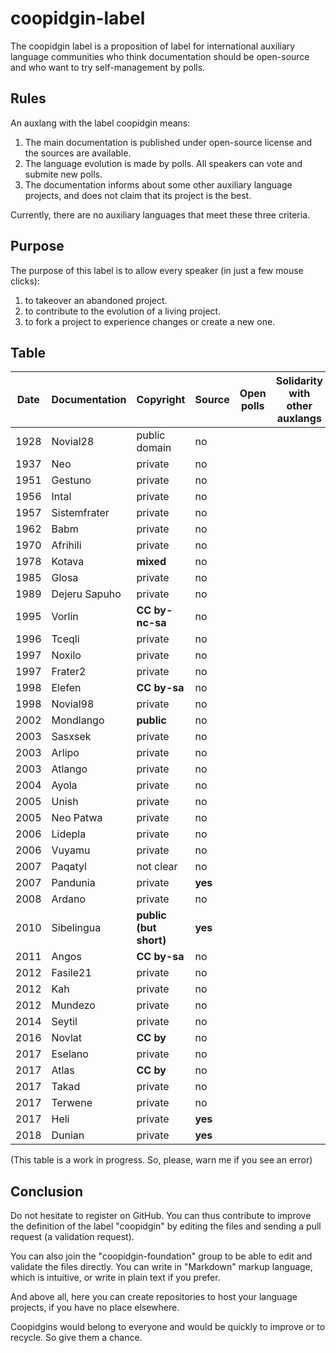 # coopidgin-label
The coopidgin label is a proposition of label for international auxiliary language communities who think documentation should be open-source and who want to try self-management by polls.

## Rules
An auxlang with the label coopidgin means:

1. The main documentation is published under open-source license and the sources are available.
2. The language evolution is made by polls. All speakers can vote and submite new polls.
3. The documentation informs about some other auxiliary language projects, and does not claim that its project is the best.

Currently, there are no auxiliary languages that meet these three criteria.

## Purpose
The purpose of this label is to allow every speaker (in just a few mouse clicks):

1. to takeover an abandoned project.
2. to contribute to the evolution of a living project.
3. to fork a project to experience changes or create a new one.

## Table

Date | Documentation | Copyright | Source | Open polls | Solidarity with other auxlangs |
------------ | ------------- | ------------ | ------------- | ------------ | ------------- | 
1928 | Novial28 | public domain | no | | |
1937 | Neo | private | no | | |
1951 | Gestuno | private | no | | |
1956 | Intal | private | no | | |
1957 | Sistemfrater | private | no | | |
1962 | Babm | private | no | | |
1970 | Afrihili | private | no | | |
1978 | Kotava | **mixed** | no | | |
1985 | Glosa | private | no | | |
1989 | Dejeru Sapuho | private | no | | |
1995 | Vorlin | **CC by-nc-sa** | no | | |
1996 | Tceqli | private | no | | |
1997 | Noxilo | private | no | | | 
1997 | Frater2 | private | no | | |
1998 | Elefen | **CC by-sa** | no | | |
1998 | Novial98 | private | no | | |
2002 | Mondlango | **public** | no | | |
2003 | Sasxsek | private | no | | |
2003 | Arlipo | private | no | | |
2003 | Atlango | private | no | | |
2004 | Ayola | private | no | | |
2005 | Unish | private | no | | |
2005 | Neo Patwa | private | no | | |
2006 | Lidepla | private | no | | |
2006 | Vuyamu | private | no | | |
2007 | Paqatyl | not clear | no | | |
2007 | Pandunia | private | **yes** | | |
2008 | Ardano | private | no | | |
2010 | Sibelingua | **public (but short)** | **yes** | | |
2011 | Angos | **CC by-sa** | no | | |
2012 | Fasile21 | private | no | | |
2012 | Kah | private | no | | |
2012 | Mundezo | private | no | | |
2014 | Seytil | private | no | | |
2016 | Novlat | **CC by** | no | | |
2017 | Eselano | private | no | | |
2017 | Atlas | **CC by** | no | | |
2017 | Takad | private | no | | |
2017 | Terwene | private | no | | |
2017 | Heli | private | **yes** | | |
2018 | Dunian | private | **yes** | | |

(This table is a work in progress. So, please, warn me if you see an error)

## Conclusion

Do not hesitate to register on GitHub. You can thus contribute to improve the definition of the label "coopidgin" by editing the files and sending a pull request (a validation request).

You can also join the "coopidgin-foundation" group to be able to edit and validate the files directly. You can write in "Markdown" markup language, which is intuitive, or write in plain text if you prefer.

And above all, here you can create repositories to host your language projects, if you have no place elsewhere.

Coopidgins would belong to everyone and would be quickly to improve or to recycle. So give them a chance.

